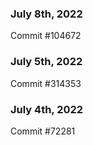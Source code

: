### July 8th, 2022

Commit #104672

### July 5th, 2022

Commit #314353


### July 4th, 2022

Commit #72281
